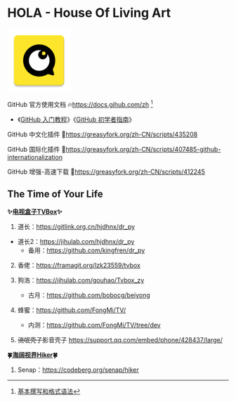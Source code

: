 # HOLA - House Of Living Art
![Hello world~](icon.png)

GitHub 官方使用文档 🔥https://docs.gihub.com/zh [^1]
* 《[GitHub 入门教程](https://github.com/CatOneTwo/GitHub-Tutorial)》《[GitHub 初学者指南](https://www.githubs.cn/post/what-is-github)》

GitHub 中文化插件 🔰https://greasyfork.org/zh-CN/scripts/435208

GitHub 国际化插件 🔰https://greasyfork.org/zh-CN/scripts/407485-github-internationalization

GitHub 增强-高速下载 🔰https://greasyfork.org/zh-CN/scripts/412245

## The Time of Your Life

**✨[电视盒子TVBox](https://github.com/pvqogw/TVBoxOSC/)✨**

1. 道长：https://gitlink.org.cn/hjdhnx/dr_py
* 道长2：https://jihulab.com/hjdhnx/dr_py
  * 备用：https://github.com/kingfren/dr_py

2. 香佬：https://framagit.org/lzk23559/tvbox

3. 狗浩：https://jihulab.com/gouhao/Tvbox_zy
   * 古月：https://github.com/bobocg/beiyong

4. 蜂蜜：https://github.com/FongMi/TV/
   * 内测：https://github.com/FongMi/TV/tree/dev

5. ~~流氓壳子~~影音壳子
https://support.qq.com/embed/phone/428437/large/

**🍀[海阔视界Hiker](https://haikuoshijie.cn/archives/fang-yuan-ying-shi-chang-jian-wen-ti)🍀**

1. Senap：https://codeberg.org/senap/hiker

[^1]:[基本撰写和格式语法](https://docs.github.com/zh/get-started/writing-on-github/getting-started-with-writing-and-formatting-on-github/basic-writing-and-formatting-syntax)
